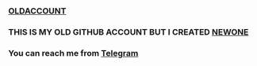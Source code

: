 ### [OLDACCOUNT](http://github.com/FakeSmileUX)

### THIS IS MY OLD GITHUB ACCOUNT BUT I CREATED [NEWONE](https://github.com/FakeSmileVX)

### You can reach me from [Telegram](https://t.me/FakeSmileUX)
